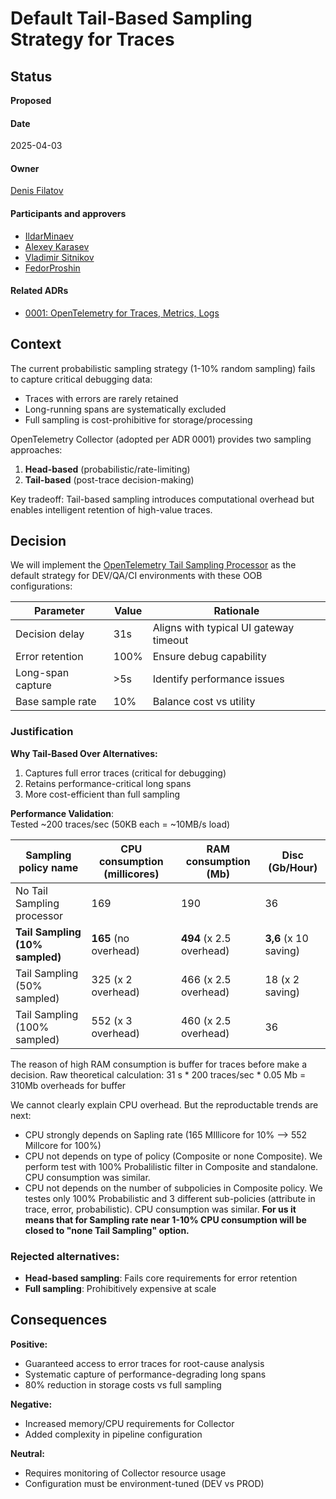 # Default Tail-Based Sampling Strategy for Traces

## Status
**Proposed**  
#### Date  
2025-04-03
#### Owner  
[Denis Filatov](https://github.com/denifilatoff)
#### Participants and approvers  
- [IldarMinaev](https://github.com/IldarMinaev)
- [Alexey Karasev](https://github.com/asatt)
- [Vladimir Sitnikov](https://github.com/vlsi)
- [FedorProshin](https://github.com/FedorProshin)
#### Related ADRs  
- [0001: OpenTelemetry for Traces, Metrics, Logs](https://github.com/Netcracker/qubership-observability-operator/blob/main/docs/adr/0001-opentelemetry-for-traces-metrics-logs.md)  

## Context  
The current probabilistic sampling strategy (1-10% random sampling) fails to capture critical debugging data:
- Traces with errors are rarely retained  
- Long-running spans are systematically excluded  
- Full sampling is cost-prohibitive for storage/processing  

OpenTelemetry Collector (adopted per ADR 0001) provides two sampling approaches:  
1. **Head-based** (probabilistic/rate-limiting)  
2. **Tail-based** (post-trace decision-making)  

Key tradeoff: Tail-based sampling introduces computational overhead but enables intelligent retention of high-value traces.  

## Decision  
We will implement the [OpenTelemetry Tail Sampling Processor](https://github.com/open-telemetry/opentelemetry-collector-contrib/blob/main/processor/tailsamplingprocessor/README.md) as the default strategy for DEV/QA/CI environments with these OOB configurations:  

| Parameter         | Value | Rationale                              |
| ----------------- | ----- | -------------------------------------- |
| Decision delay    | 31s   | Aligns with typical UI gateway timeout |
| Error retention   | 100%  | Ensure debug capability                |
| Long-span capture | >5s   | Identify performance issues            |
| Base sample rate  | 10%   | Balance cost vs utility                |

### Justification  
**Why Tail-Based Over Alternatives:**  
1. Captures full error traces (critical for debugging)
2. Retains performance-critical long spans
3. More cost-efficient than full sampling

**Performance Validation**:  
Tested ~200 traces/sec (50KB each = ~10MB/s load)

| Sampling policy name            | CPU consumption (millicores) | RAM consumption (Mb)     | Disc (Gb/Hour)        |
| ------------------------------- | ---------------------------- | ------------------------ | --------------------- |
| No Tail Sampling processor      | 169                          | 190                      | 36                    |
| **Tail Sampling (10% sampled)** | **165** (no overhead)        | **494** (x 2.5 overhead) | **3,6** (x 10 saving) |
| Tail Sampling (50% sampled)     | 325 (x 2 overhead)           | 466 (x 2.5 overhead)     | 18 (x 2 saving)       |
| Tail Sampling (100% sampled)    | 552 (x 3 overhead)           | 460 (x 2.5 overhead)     | 36                    |

The reason of high RAM consumption is buffer for traces before make a decision.
Raw theoretical calculation: 31 s * 200 traces/sec * 0.05 Mb = 310Mb overheads for buffer

We cannot clearly explain CPU overhead. But the reproductable trends are next:
- CPU strongly depends on Sapling rate (165 MIllicore for 10% --> 552 Millcore for 100%)
- CPU not depends on type of policy (Composite or none Composite). We perform test with 100% Probalilistic filter in Composite and standalone. CPU consumption was similar.
- CPU not depends on the number of subpolicies in Composite policy. We testes only 100% Probabilistic and 3 different sub-policies (attribute in trace, error, probabilistic). CPU consumption was similar. 
**For us it means that for Sampling rate near 1-10% CPU consumption will be closed to "none Tail Sampling" option.** 

### Rejected alternatives: 
- **Head-based sampling**: Fails core requirements for error retention  
- **Full sampling**: Prohibitively expensive at scale  

## Consequences  
**Positive:**  
- Guaranteed access to error traces for root-cause analysis  
- Systematic capture of performance-degrading long spans  
- 80% reduction in storage costs vs full sampling  

**Negative:**  
- Increased memory/CPU requirements for Collector  
- Added complexity in pipeline configuration  

**Neutral:**  
- Requires monitoring of Collector resource usage  
- Configuration must be environment-tuned (DEV vs PROD)  